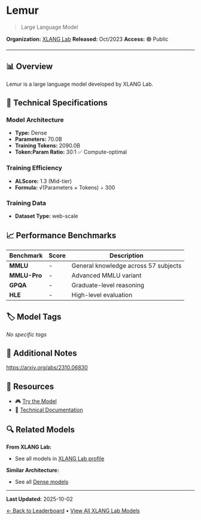 # Lemur

> Large Language Model

**Organization:** [XLANG Lab](../../labs/xlang-lab.md)
**Released:** Oct/2023
**Access:** 🟢 Public

---

## 📊 Overview

Lemur is a large language model developed by XLANG Lab.

## 🔧 Technical Specifications

### Model Architecture
- **Type:** Dense
- **Parameters:** 70.0B
- **Training Tokens:** 2090.0B
- **Token:Param Ratio:** 30:1 ✅ Compute-optimal

### Training Efficiency
- **ALScore:** 1.3 (Mid-tier)
- **Formula:** √(Parameters × Tokens) ÷ 300

### Training Data
- **Dataset Type:** web-scale

## 📈 Performance Benchmarks

| Benchmark | Score | Description |
|-----------|-------|-------------|
| **MMLU** | - | General knowledge across 57 subjects |
| **MMLU-Pro** | - | Advanced MMLU variant |
| **GPQA** | - | Graduate-level reasoning |
| **HLE** | - | High-level evaluation |

## 🏷️ Model Tags

_No specific tags_

## 📝 Additional Notes

https://arxiv.org/abs/2310.06830

## 🔗 Resources

- 🎮 [Try the Model](https://github.com/OpenLemur/Lemur)
- 📄 [Technical Documentation](https://arxiv.org/abs/2310.06830)

## 🔍 Related Models

**From XLANG Lab:**
- See all models in [XLANG Lab profile](../../labs/xlang-lab.md)

**Similar Architecture:**
- See all [Dense models](../../architectures/dense.md)

---

**Last Updated:** 2025-10-02

[← Back to Leaderboard](../../README.md) • [View All XLANG Lab Models](../../labs/xlang-lab.md)
